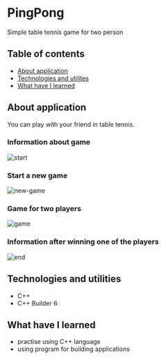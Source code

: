 # PingPong
Simple table tennis game for two person

## Table of contents
- [About application](#about-application)
- [Technologies and utilites](#technologies-and-utilities)
- [What have I learned](#what-have-i-learned)

## About application
You can play with your friend in table tennis.

### Information about game
![start](https://user-images.githubusercontent.com/90949880/168177600-7f20b2c9-944e-4c25-a894-eeb572ec38f7.jpg)

### Start a new game
![new-game](https://user-images.githubusercontent.com/90949880/168177615-d3a928b2-372b-40dd-9406-c370ae7aa2dc.jpg)

### Game for two players
![game](https://user-images.githubusercontent.com/90949880/168177625-f7a3aa04-49f4-472e-9b49-39c667f51da4.jpg)

### Information after winning one of the players
![end](https://user-images.githubusercontent.com/90949880/168177644-3322812b-08b7-4f47-a59f-ce848ad7915e.jpg)

## Technologies and utilities
- C++
- C++ Builder 6

## What have I learned
- practise using C++ language
- using program for building applications
